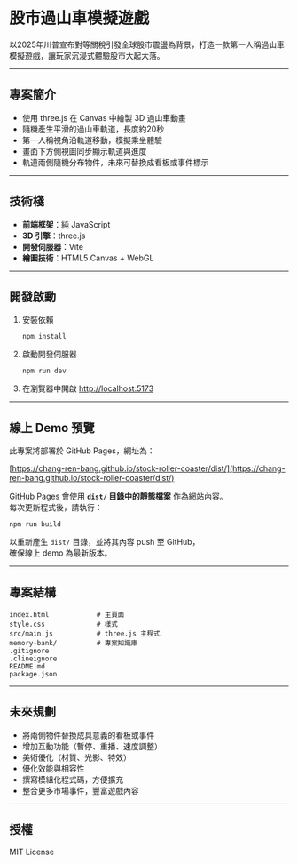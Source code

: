 # 股市過山車模擬遊戲

以2025年川普宣布對等關稅引發全球股市震盪為背景，打造一款第一人稱過山車模擬遊戲，讓玩家沉浸式體驗股市大起大落。

---

## 專案簡介

- 使用 three.js 在 Canvas 中繪製 3D 過山車動畫
- 隨機產生平滑的過山車軌道，長度約20秒
- 第一人稱視角沿軌道移動，模擬乘坐體驗
- 畫面下方側視圖同步顯示軌道與進度
- 軌道兩側隨機分布物件，未來可替換成看板或事件標示

---

## 技術棧

- **前端框架**：純 JavaScript
- **3D 引擎**：three.js
- **開發伺服器**：Vite
- **繪圖技術**：HTML5 Canvas + WebGL

---

## 開發啟動

1. 安裝依賴
   ```
   npm install
   ```

2. 啟動開發伺服器
   ```
   npm run dev
   ```

3. 在瀏覽器中開啟 [http://localhost:5173](http://localhost:5173)

---

## 線上 Demo 預覽

此專案將部署於 GitHub Pages，網址為：

[https://chang-ren-bang.github.io/stock-roller-coaster/dist/](https://chang-ren-bang.github.io/stock-roller-coaster/dist/)

GitHub Pages 會使用 **`dist/` 目錄中的靜態檔案** 作為網站內容。  
每次更新程式後，請執行：

```
npm run build
```

以重新產生 `dist/` 目錄，並將其內容 push 至 GitHub，  
確保線上 demo 為最新版本。

---

## 專案結構

```
index.html            # 主頁面
style.css             # 樣式
src/main.js           # three.js 主程式
memory-bank/          # 專案知識庫
.gitignore
.clineignore
README.md
package.json
```

---

## 未來規劃

- 將兩側物件替換成具意義的看板或事件
- 增加互動功能（暫停、重播、速度調整）
- 美術優化（材質、光影、特效）
- 優化效能與相容性
- 撰寫模組化程式碼，方便擴充
- 整合更多市場事件，豐富遊戲內容

---

## 授權

MIT License
